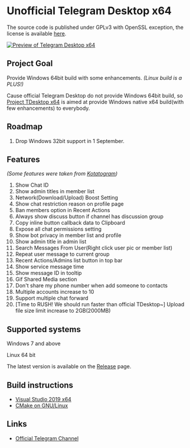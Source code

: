 # Unofficial Telegram Desktop x64

The source code is published under GPLv3 with OpenSSL exception, the license is available [here][license].

[![Preview of Telegram Desktop x64][preview_image]][preview_image_url]

## Project Goal

Provide Windows 64bit build with some enhancements. *(Linux build is a PLUS!)*

Cause official Telegram Desktop do not provide Windows 64bit build, so [Project TDesktop x64](https://github.com/TDesktop-x64) is aimed at provide Windows native x64 build(with few enhancements) to everybody.

## Roadmap

1. Drop Windows 32bit support in 1 September.

## Features 

*(Some features were taken from [Kotatogram](https://github.com/kotatogram/kotatogram-desktop))*

1. Show Chat ID
2. Show admin titles in member list
3. Network(Download/Upload) Boost Setting
4. Show chat restriction reason on profile page
5. Ban members option in Recent Actions
6. Always show discuss button if channel has discussion group
7. Copy inline button callback data to Clipboard
8. Expose all chat permissions setting
9. Show bot privacy in member list and profile
10. Show admin title in admin list
11. Search Messages From User(Right click user pic or member list)
12. Repeat user message to current group
13. Recent Actions/Admins list button in top bar
14. Show service message time
15. Show message ID in tooltip
16. Gif Shared Media section
17. Don't share my phone number when add someone to contacts
18. Multiple accounts increase to 10
19. Support multiple chat forward
20. [Time to RUSH! We should run faster than official TDesktop~] Upload file size limit increase to 2GB(2000MB)

## Supported systems

Windows 7 and above

Linux 64 bit

The latest version is available on the [Release](https://github.com/TDesktop-x64/tdesktop/releases) page.

## Build instructions

* [Visual Studio 2019 x64][msvc_x64]
* [CMake on GNU/Linux][cmake]

## Links

* [Official Telegram Channel](https://t.me/tg_x64)

[//]: # (LINKS)
[license]: LICENSE
[msvc_x64]: docs/building-msvc_x64.md
[cmake]: docs/building-cmake.md
[preview_image]: https://github.com/TDesktop-x64/tdesktop/blob/dev/docs/assets/preview.png "Preview of Telegram Desktop x64"
[preview_image_url]: https://raw.githubusercontent.com/TDesktop-x64/tdesktop/dev/docs/assets/preview.png
